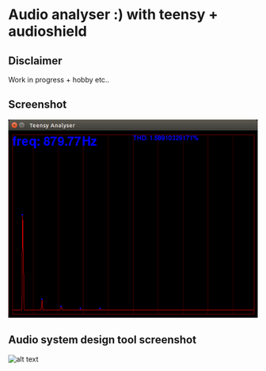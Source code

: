 # Audio analyser :) with teensy + audioshield

## Disclaimer
Work in progress + hobby etc..

## Screenshot
![alt text](https://github.com/noisegate/analyzer/blob/master/artwork/tnsyanalyzer.png)

## Audio system design tool screenshot

![alt text]()
